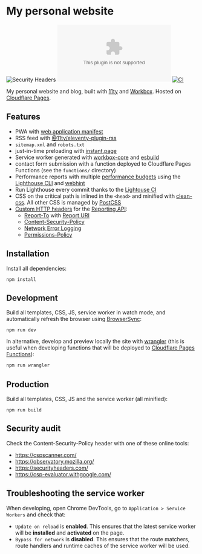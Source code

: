 # My personal website

![Security Headers](https://img.shields.io/security-headers?url=https%3A%2F%2Fwww.giacomodebidda.com%2F)
![Chromium HSTS preload](https://img.shields.io/hsts/preload/giacomodebidda.com)
[![CI](https://github.com/jackdbd/personal-website/actions/workflows/ci.yaml/badge.svg)](https://github.com/jackdbd/personal-website/actions/workflows/ci.yaml)

My personal website and blog, built with [11ty](https://www.11ty.dev/) and [Workbox](https://github.com/googlechrome/workbox). Hosted on [Cloudflare Pages](https://pages.cloudflare.com/).

## Features

- PWA with [web application manifest](https://developer.mozilla.org/en-US/docs/Web/Manifest)
- RSS feed with [@11ty/eleventy-plugin-rss](https://www.11ty.dev/docs/plugins/rss/)
- `sitemap.xml` and `robots.txt`
- just-in-time preloading with [instant.page](https://instant.page/)
- Service worker generated with [workbox-core](https://developer.chrome.com/docs/workbox/modules/workbox-core/) and [esbuild](https://github.com/evanw/esbuild)
- contact form submission with a function deployed to Cloudflare Pages Functions (see the `functions/` directory)
- Performance reports with multiple [performance budgets](https://www.afasterweb.com/2020/01/28/performance-budgets-with-lighthouse/) using the [Lighthouse CLI](https://github.com/GoogleChrome/lighthouse#using-the-node-cli) and [webhint](https://github.com/webhintio/hint)
- Run Lighthouse every commit thanks to the [Lightouse CI](https://github.com/GoogleChrome/lighthouse-ci)
- CSS on the critical path is inlined in the `<head>` and minified with [clean-css](https://www.11ty.dev/docs/quicktips/inline-css/). All other CSS is managed by [PostCSS](https://github.com/postcss/postcss)
- [Custom HTTP headers](https://developers.cloudflare.com/pages/how-to/add-custom-http-headers/) for the [Reporting API](https://developer.mozilla.org/en-US/docs/Web/API/Reporting_API):
  - [Report-To](https://developers.google.com/web/updates/2018/09/reportingapi#header) with [Report URI](https://report-uri.com/)
  - [Content-Security-Policy](https://developer.mozilla.org/en-US/docs/Web/HTTP/CSP)
  - [Network Error Logging](https://developer.cdn.mozilla.net/en-US/docs/Web/HTTP/Headers/NEL)
  - [Permissions-Policy](https://scotthelme.co.uk/goodbye-feature-policy-and-hello-permissions-policy/)

## Installation

Install all dependencies:

```shell
npm install
```

## Development

Build all templates, CSS, JS, service worker in watch mode, and automatically refresh the browser using [BrowserSync](https://github.com/Browsersync/browser-sync):

```shell
npm run dev
```

In alternative, develop and preview locally the site with [wrangler](https://developers.cloudflare.com/pages/platform/functions/#develop-and-preview-locally) (this is useful when developing functions that will be deployed to [Cloudflare Pages Functions](https://developers.cloudflare.com/pages/platform/functions/)):

```sh
npm run wrangler
```

## Production

Build all templates, CSS, JS and the service worker (all minified):

```shell
npm run build
```

## Security audit

Check the Content-Security-Policy header with one of these online tools:

- https://cspscanner.com/
- https://observatory.mozilla.org/
- https://securityheaders.com/
- https://csp-evaluator.withgoogle.com/

## Troubleshooting the service worker

When developing, open Chrome DevTools, go to `Application > Service Workers` and check that:

- `Update on reload` is **enabled**. This ensures that the latest service worker will be **installed** and **activated** on the page.
- `Bypass for network` is **disabled**. This ensures that the route matchers, route handlers and runtime caches of the service worker will be used.
